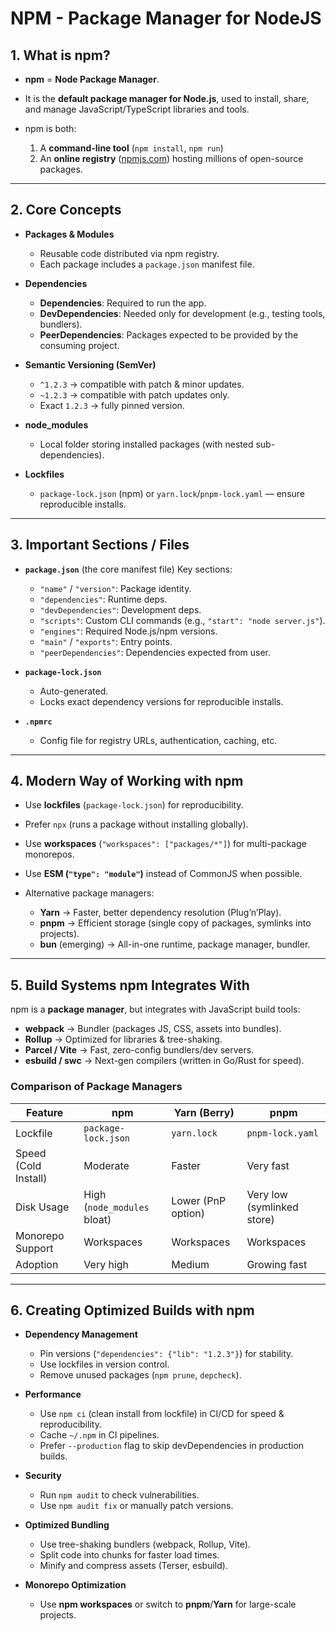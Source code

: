 # NPM - Package Manager for NodeJS

## 1. **What is npm?**

* **npm** = **Node Package Manager**.
* It is the **default package manager for Node.js**, used to install, share, and manage JavaScript/TypeScript libraries and tools.
* npm is both:

  1. A **command-line tool** (`npm install`, `npm run`)
  2. An **online registry** ([npmjs.com](https://www.npmjs.com)) hosting millions of open-source packages.

---

## 2. **Core Concepts**

* **Packages & Modules**

  * Reusable code distributed via npm registry.
  * Each package includes a `package.json` manifest file.

* **Dependencies**

  * **Dependencies**: Required to run the app.
  * **DevDependencies**: Needed only for development (e.g., testing tools, bundlers).
  * **PeerDependencies**: Packages expected to be provided by the consuming project.

* **Semantic Versioning (SemVer)**

  * `^1.2.3` → compatible with patch & minor updates.
  * `~1.2.3` → compatible with patch updates only.
  * Exact `1.2.3` → fully pinned version.

* **node\_modules**

  * Local folder storing installed packages (with nested sub-dependencies).

* **Lockfiles**

  * `package-lock.json` (npm) or `yarn.lock`/`pnpm-lock.yaml` — ensure reproducible installs.

---

## 3. **Important Sections / Files**

* **`package.json`** (the core manifest file)
  Key sections:

  * `"name"` / `"version"`: Package identity.
  * `"dependencies"`: Runtime deps.
  * `"devDependencies"`: Development deps.
  * `"scripts"`: Custom CLI commands (e.g., `"start": "node server.js"`).
  * `"engines"`: Required Node.js/npm versions.
  * `"main"` / `"exports"`: Entry points.
  * `"peerDependencies"`: Dependencies expected from user.

* **`package-lock.json`**

  * Auto-generated.
  * Locks exact dependency versions for reproducible installs.

* **`.npmrc`**

  * Config file for registry URLs, authentication, caching, etc.

---

## 4. **Modern Way of Working with npm**

* Use **lockfiles** (`package-lock.json`) for reproducibility.
* Prefer `npx` (runs a package without installing globally).
* Use **workspaces** (`"workspaces": ["packages/*"]`) for multi-package monorepos.
* Use **ESM (`"type": "module"`)** instead of CommonJS when possible.
* Alternative package managers:

  * **Yarn** → Faster, better dependency resolution (Plug’n’Play).
  * **pnpm** → Efficient storage (single copy of packages, symlinks into projects).
  * **bun** (emerging) → All-in-one runtime, package manager, bundler.

---

## 5. **Build Systems npm Integrates With**

npm is a **package manager**, but integrates with JavaScript build tools:

* **webpack** → Bundler (packages JS, CSS, assets into bundles).
* **Rollup** → Optimized for libraries & tree-shaking.
* **Parcel / Vite** → Fast, zero-config bundlers/dev servers.
* **esbuild / swc** → Next-gen compilers (written in Go/Rust for speed).

### Comparison of Package Managers

| Feature              | npm                         | Yarn (Berry)       | pnpm                       |
| -------------------- | --------------------------- | ------------------ | -------------------------- |
| Lockfile             | `package-lock.json`         | `yarn.lock`        | `pnpm-lock.yaml`           |
| Speed (Cold Install) | Moderate                    | Faster             | Very fast                  |
| Disk Usage           | High (`node_modules` bloat) | Lower (PnP option) | Very low (symlinked store) |
| Monorepo Support     | Workspaces                  | Workspaces         | Workspaces                 |
| Adoption             | Very high                   | Medium             | Growing fast               |

---

## 6. **Creating Optimized Builds with npm**

* **Dependency Management**

  * Pin versions (`"dependencies": {"lib": "1.2.3"}`) for stability.
  * Use lockfiles in version control.
  * Remove unused packages (`npm prune`, `depcheck`).

* **Performance**

  * Use `npm ci` (clean install from lockfile) in CI/CD for speed & reproducibility.
  * Cache `~/.npm` in CI pipelines.
  * Prefer `--production` flag to skip devDependencies in production builds.

* **Security**

  * Run `npm audit` to check vulnerabilities.
  * Use `npm audit fix` or manually patch versions.

* **Optimized Bundling**

  * Use tree-shaking bundlers (webpack, Rollup, Vite).
  * Split code into chunks for faster load times.
  * Minify and compress assets (Terser, esbuild).

* **Monorepo Optimization**

  * Use **npm workspaces** or switch to **pnpm**/**Yarn** for large-scale projects.

